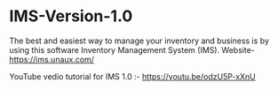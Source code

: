 # IMS-Version-1.0
The best and easiest way to manage your inventory and business is by using this software Inventory Management System (IMS).  Website-  https://ims.unaux.com/

YouTube vedio tutorial for IMS 1.0 :- https://youtu.be/odzU5P-xXnU 




